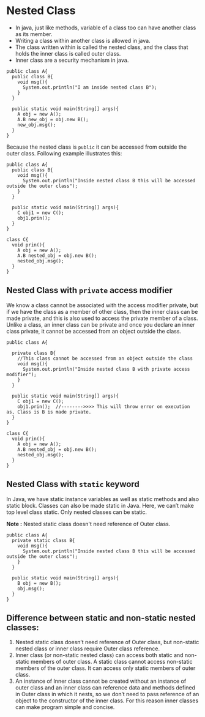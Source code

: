 # Nested Class

* In java, just like methods, variable of a class too can have another class as its member. 
* Writing a class within another class is allowed in java. 
* The class written within is called the nested class, and the class that holds the inner class is called outer class. 
* Inner class are a security mechanism in java. 

```
public class A{
  public class B{
    void msg(){
      System.out.println("I am inside nested class B");
    }
  }
  
  public static void main(String[] args){
    A obj = new A();
    A.B new_obj = obj.new B();
    new_obj.msg();
  }
}
```
Because the nested class is `public` it can be accessed from outside the outer class. Following example illustrates this:

```
public class A{
  public class B{
    void msg(){
      System.out.println("Inside nested class B this will be accessed outside the outer class");
    }
  }
  
  public static void main(String[] args){
    C obj1 = new C();
    obj1.prin();
  }
}

class C{
  void prin(){
    A obj = new A();
    A.B nested_obj = obj.new B();
    nested_obj.msg();
  }
}
```

## Nested Class with `private` access modifier
We know a class cannot be associated with the access modifier private, but if we have the class as a member of other class, then the inner class can be made private, and this is also used to access the private member of a class. Unlike a class, an inner class can be private and once you declare an inner class private, it cannot be accessed from an object outside the class. 

```
public class A{
  
  private class B{
    //This class cannot be accessed from an object outside the class
    void msg(){
      System.out.println("Inside nested class B with private access modifier");
    }
  }
  
  public static void main(String[] args){
    C obj1 = new C();
    obj1.prin();  //-------->>>> This will throw error on execution as, Class is B is made private.
  }
}

class C{
  void prin(){
    A obj = new A();
    A.B nested_obj = obj.new B();
    nested_obj.msg();
  }
}
```

## Nested Class with `static` keyword
In Java, we have static instance variables as well as static methods and also static block. 
Classes can also be made static in Java. Here, we can’t make top level class static. Only nested classes can be static. 

**Note :** Nested static class doesn't need reference of Outer class.
```
public class A{
  private static class B{
    void msg(){
      System.out.println("Inside nested class B this will be accessed outside the outer class");
    }
  }
  
  public static void main(String[] args){
    B obj = new B();
    obj.msg();
  }
}
```

## Difference between static and non-static nested classes:
1. Nested static class doesn’t need reference of Outer class, but non-static nested class or inner class require Outer class reference.
2. Inner class (or non-static nested class) can access both static and non-static members of outer class. A static class cannot access non-static members of the outer class. It can access only static members of outer class.
3. An instance of Inner class cannot be created without an instance of outer class and an inner class can reference data and methods defined in Outer class in
which it nests, so we don’t need to pass reference of an object to the constructor of the inner class. For this reason inner classes can make program simple and concise.
